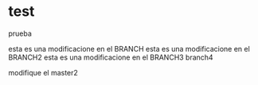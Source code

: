 # test
prueba


esta es una modificacione en el BRANCH
esta es una modificacione en el BRANCH2
esta es una modificacione en el BRANCH3
branch4 


modifique el master2

